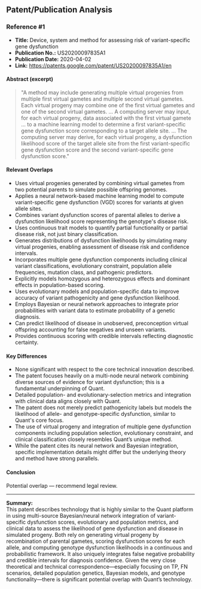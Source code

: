 ## Patent/Publication Analysis

### Reference #1

- **Title:** Device, system and method for assessing risk of variant-specific gene dysfunction
- **Publication No.:** US20200097835A1
- **Publication Date:** 2020-04-02
- **Link:** https://patents.google.com/patent/US20200097835A1/en

#### Abstract (excerpt)

> "A method may include generating multiple virtual progenies from multiple first virtual gametes and multiple second virtual gametes. Each virtual progeny may combine one of the first virtual gametes and one of the second virtual gametes. ... A computing server may input, for each virtual progeny, data associated with the first virtual gamete ... to a machine learning model to determine a first variant-specific gene dysfunction score corresponding to a target allele site. ... The computing server may derive, for each virtual progeny, a dysfunction likelihood score of the target allele site from the first variant-specific gene dysfunction score and the second variant-specific gene dysfunction score."

#### Relevant Overlaps

- Uses virtual progenies generated by combining virtual gametes from two potential parents to simulate possible offspring genomes.
- Applies a neural network-based machine learning model to compute variant-specific gene dysfunction (VGD) scores for variants at given allele sites.
- Combines variant dysfunction scores of parental alleles to derive a dysfunction likelihood score representing the genotype's disease risk.
- Uses continuous trait models to quantify partial functionality or partial disease risk, not just binary classification.
- Generates distributions of dysfunction likelihoods by simulating many virtual progenies, enabling assessment of disease risk and confidence intervals.
- Incorporates multiple gene dysfunction components including clinical variant classifications, evolutionary constraint, population allele frequencies, mutation class, and pathogenic predictors.
- Explicitly models homozygous and heterozygous effects and dominant effects in population-based scoring.
- Uses evolutionary models and population-specific data to improve accuracy of variant pathogenicity and gene dysfunction likelihood.
- Employs Bayesian or neural network approaches to integrate prior probabilities with variant data to estimate probability of a genetic diagnosis.
- Can predict likelihood of disease in unobserved, preconception virtual offspring accounting for false negatives and unseen variants.
- Provides continuous scoring with credible intervals reflecting diagnostic certainty.

#### Key Differences

- None significant with respect to the core technical innovation described.
- The patent focuses heavily on a multi-node neural network combining diverse sources of evidence for variant dysfunction; this is a fundamental underpinning of Quant.
- Detailed population- and evolutionary-selection metrics and integration with clinical data aligns closely with Quant.
- The patent does not merely predict pathogenicity labels but models the likelihood of allele- and genotype-specific dysfunction, similar to Quant's core focus.
- The use of virtual progeny and integration of multiple gene dysfunction components including population selection, evolutionary constraint, and clinical classification closely resembles Quant’s unique method.
- While the patent cites its neural network and Bayesian integration, specific implementation details might differ but the underlying theory and method have strong parallels.

#### Conclusion

Potential overlap — recommend legal review.

---

**Summary:**  
This patent describes technology that is highly similar to the Quant platform in using multi-source Bayesian/neural network integration of variant-specific dysfunction scores, evolutionary and population metrics, and clinical data to assess the likelihood of gene dysfunction and disease in simulated progeny. Both rely on generating virtual progeny by recombination of parental gametes, scoring dysfunction scores for each allele, and computing genotype dysfunction likelihoods in a continuous and probabilistic framework. It also uniquely integrates false negative probability and credible intervals for diagnosis confidence. Given the very close theoretical and technical correspondence—especially focusing on TP, FN scenarios, detailed population genetics, Bayesian models, and genotype functionality—there is significant potential overlap with Quant’s technology.